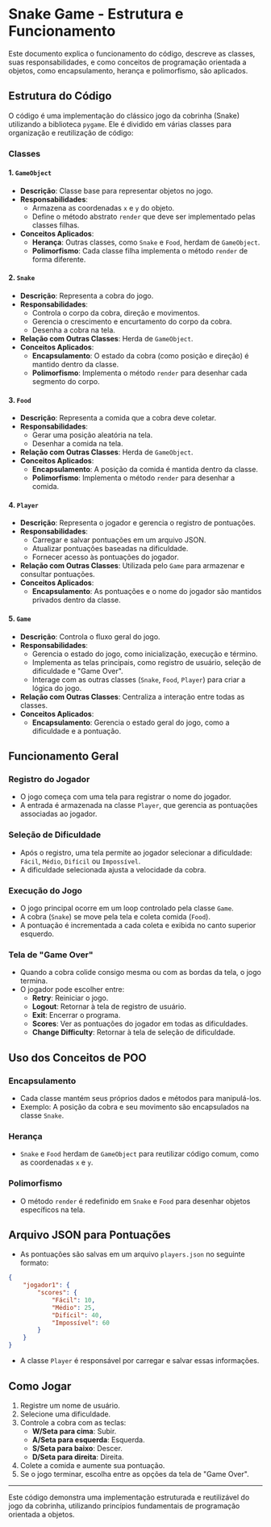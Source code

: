 # Snake Game - Estrutura e Funcionamento

Este documento explica o funcionamento do código, descreve as classes, suas responsabilidades, e como conceitos de programação orientada a objetos, como encapsulamento, herança e polimorfismo, são aplicados.

## Estrutura do Código

O código é uma implementação do clássico jogo da cobrinha (Snake) utilizando a biblioteca `pygame`. Ele é dividido em várias classes para organização e reutilização de código:

### Classes

#### 1. `GameObject`
- **Descrição**: Classe base para representar objetos no jogo.
- **Responsabilidades**:
  - Armazena as coordenadas `x` e `y` do objeto.
  - Define o método abstrato `render` que deve ser implementado pelas classes filhas.
- **Conceitos Aplicados**:
  - **Herança**: Outras classes, como `Snake` e `Food`, herdam de `GameObject`.
  - **Polimorfismo**: Cada classe filha implementa o método `render` de forma diferente.

#### 2. `Snake`
- **Descrição**: Representa a cobra do jogo.
- **Responsabilidades**:
  - Controla o corpo da cobra, direção e movimentos.
  - Gerencia o crescimento e encurtamento do corpo da cobra.
  - Desenha a cobra na tela.
- **Relação com Outras Classes**: Herda de `GameObject`.
- **Conceitos Aplicados**:
  - **Encapsulamento**: O estado da cobra (como posição e direção) é mantido dentro da classe.
  - **Polimorfismo**: Implementa o método `render` para desenhar cada segmento do corpo.

#### 3. `Food`
- **Descrição**: Representa a comida que a cobra deve coletar.
- **Responsabilidades**:
  - Gerar uma posição aleatória na tela.
  - Desenhar a comida na tela.
- **Relação com Outras Classes**: Herda de `GameObject`.
- **Conceitos Aplicados**:
  - **Encapsulamento**: A posição da comida é mantida dentro da classe.
  - **Polimorfismo**: Implementa o método `render` para desenhar a comida.

#### 4. `Player`
- **Descrição**: Representa o jogador e gerencia o registro de pontuações.
- **Responsabilidades**:
  - Carregar e salvar pontuações em um arquivo JSON.
  - Atualizar pontuações baseadas na dificuldade.
  - Fornecer acesso às pontuações do jogador.
- **Relação com Outras Classes**: Utilizada pelo `Game` para armazenar e consultar pontuações.
- **Conceitos Aplicados**:
  - **Encapsulamento**: As pontuações e o nome do jogador são mantidos privados dentro da classe.

#### 5. `Game`
- **Descrição**: Controla o fluxo geral do jogo.
- **Responsabilidades**:
  - Gerencia o estado do jogo, como inicialização, execução e término.
  - Implementa as telas principais, como registro de usuário, seleção de dificuldade e "Game Over".
  - Interage com as outras classes (`Snake`, `Food`, `Player`) para criar a lógica do jogo.
- **Relação com Outras Classes**: Centraliza a interação entre todas as classes.
- **Conceitos Aplicados**:
  - **Encapsulamento**: Gerencia o estado geral do jogo, como a dificuldade e a pontuação.

## Funcionamento Geral

### Registro do Jogador
- O jogo começa com uma tela para registrar o nome do jogador.
- A entrada é armazenada na classe `Player`, que gerencia as pontuações associadas ao jogador.

### Seleção de Dificuldade
- Após o registro, uma tela permite ao jogador selecionar a dificuldade: `Fácil`, `Médio`, `Difícil` ou `Impossível`.
- A dificuldade selecionada ajusta a velocidade da cobra.

### Execução do Jogo
- O jogo principal ocorre em um loop controlado pela classe `Game`.
- A cobra (`Snake`) se move pela tela e coleta comida (`Food`).
- A pontuação é incrementada a cada coleta e exibida no canto superior esquerdo.

### Tela de "Game Over"
- Quando a cobra colide consigo mesma ou com as bordas da tela, o jogo termina.
- O jogador pode escolher entre:
  - **Retry**: Reiniciar o jogo.
  - **Logout**: Retornar à tela de registro de usuário.
  - **Exit**: Encerrar o programa.
  - **Scores**: Ver as pontuações do jogador em todas as dificuldades.
  - **Change Difficulty**: Retornar à tela de seleção de dificuldade.

## Uso dos Conceitos de POO

### Encapsulamento
- Cada classe mantém seus próprios dados e métodos para manipulá-los.
- Exemplo: A posição da cobra e seu movimento são encapsulados na classe `Snake`.

### Herança
- `Snake` e `Food` herdam de `GameObject` para reutilizar código comum, como as coordenadas `x` e `y`.

### Polimorfismo
- O método `render` é redefinido em `Snake` e `Food` para desenhar objetos específicos na tela.

## Arquivo JSON para Pontuações
- As pontuações são salvas em um arquivo `players.json` no seguinte formato:
```json
{
    "jogador1": {
        "scores": {
            "Fácil": 10,
            "Médio": 25,
            "Difícil": 40,
            "Impossível": 60
        }
    }
}
```

- A classe `Player` é responsável por carregar e salvar essas informações.

## Como Jogar
1. Registre um nome de usuário.
2. Selecione uma dificuldade.
3. Controle a cobra com as teclas:
   - **W/Seta para cima**: Subir.
   - **A/Seta para esquerda**: Esquerda.
   - **S/Seta para baixo**: Descer.
   - **D/Seta para direita**: Direita.
4. Colete a comida e aumente sua pontuação.
5. Se o jogo terminar, escolha entre as opções da tela de "Game Over".

---
Este código demonstra uma implementação estruturada e reutilizável do jogo da cobrinha, utilizando princípios fundamentais de programação orientada a objetos.

